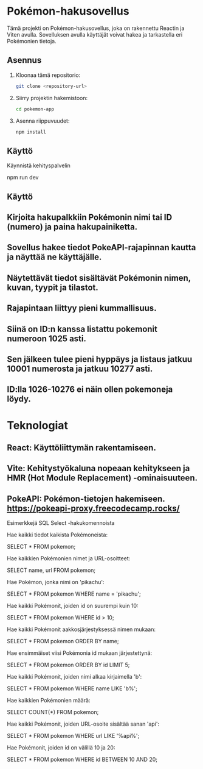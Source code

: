 # Pokémon-hakusovellus

Tämä projekti on Pokémon-hakusovellus, joka on rakennettu Reactin ja Viten avulla. Sovelluksen avulla käyttäjät voivat hakea ja tarkastella eri Pokémonien tietoja.

## Asennus

1. Kloonaa tämä repositorio:
   ```sh
   git clone <repository-url>

   ```
2. Siirry projektin hakemistoon:
   ```sh
   cd pokemon-app
   ```
3. Asenna riippuvuudet:
   ```sh
   npm install
   ```

## Käyttö

Käynnistä kehityspalvelin

npm run dev


## Käyttö

## Kirjoita hakupalkkiin Pokémonin nimi tai ID (numero) ja paina hakupainiketta.

## Sovellus hakee tiedot PokeAPI-rajapinnan kautta ja näyttää ne käyttäjälle.

## Näytettävät tiedot sisältävät Pokémonin nimen, kuvan, tyypit ja tilastot.

## Rajapintaan liittyy pieni kummallisuus. 
## Siinä on ID:n kanssa listattu pokemonit numeroon 1025 asti. 
## Sen jälkeen tulee pieni hyppäys ja listaus jatkuu 10001 numerosta ja jatkuu 10277 asti. 
## ID:lla 1026-10276 ei näin ollen pokemoneja löydy.

# Teknologiat
## React: Käyttöliittymän rakentamiseen.

## Vite: Kehitystyökaluna nopeaan kehitykseen ja HMR (Hot Module Replacement) -ominaisuuteen.

## PokeAPI: Pokémon-tietojen hakemiseen. https://pokeapi-proxy.freecodecamp.rocks/

Esimerkkejä SQL Select -hakukomennoista

Hae kaikki tiedot kaikista Pokémoneista:



SELECT * FROM pokemon;

Hae kaikkien Pokémonien nimet ja URL-osoitteet:



SELECT name, url FROM pokemon;

Hae Pokémon, jonka nimi on 'pikachu':



SELECT * FROM pokemon WHERE name = 'pikachu';

Hae kaikki Pokémonit, joiden id on suurempi kuin 10:



SELECT * FROM pokemon WHERE id > 10;

Hae kaikki Pokémonit aakkosjärjestyksessä nimen mukaan:



SELECT * FROM pokemon ORDER BY name;

Hae ensimmäiset viisi Pokémonia id mukaan järjestettynä:



SELECT * FROM pokemon ORDER BY id LIMIT 5;

Hae kaikki Pokémonit, joiden nimi alkaa kirjaimella 'b':



SELECT * FROM pokemon WHERE name LIKE 'b%';

Hae kaikkien Pokémonien määrä:



SELECT COUNT(*) FROM pokemon;

Hae kaikki Pokémonit, joiden URL-osoite sisältää sanan 'api':



SELECT * FROM pokemon WHERE url LIKE '%api%';

Hae Pokémonit, joiden id on välillä 10 ja 20:

SELECT * FROM pokemon WHERE id BETWEEN 10 AND 20;

